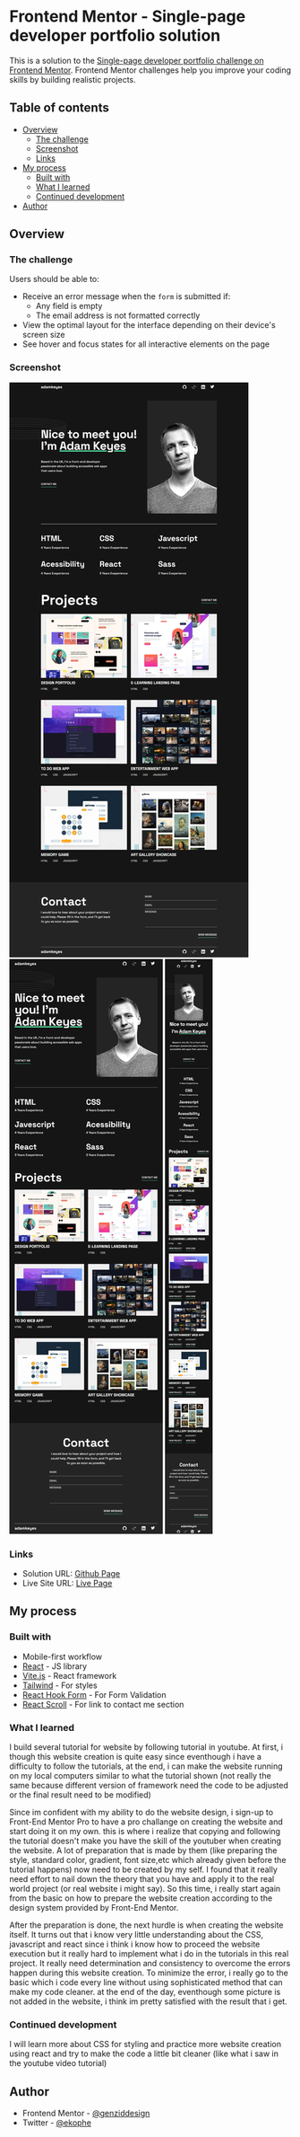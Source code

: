 # Frontend Mentor - Single-page developer portfolio solution

This is a solution to the [Single-page developer portfolio challenge on Frontend Mentor](https://www.frontendmentor.io/challenges/singlepage-developer-portfolio-bBVj2ZPi-x). Frontend Mentor challenges help you improve your coding skills by building realistic projects. 

## Table of contents

- [Overview](#overview)
  - [The challenge](#the-challenge)
  - [Screenshot](#screenshot)
  - [Links](#links)
- [My process](#my-process)
  - [Built with](#built-with)
  - [What I learned](#what-i-learned)
  - [Continued development](#continued-development)
- [Author](#author)


## Overview

### The challenge

Users should be able to:

- Receive an error message when the `form` is submitted if:
  - Any field is empty
  - The email address is not formatted correctly
- View the optimal layout for the interface depending on their device's screen size
- See hover and focus states for all interactive elements on the page


### Screenshot

![Desktop](./screenshot/SPA%20Desktop.jpeg)
![Tablet](./screenshot/SPA%20Tablet.jpeg)
![Mobile](./screenshot/SPA%20Mobile.jpeg)

### Links

- Solution URL: [Github Page](https://github.com/genziddesign/frontendMentor_DeveloperPortfolio)
- Live Site URL: [Live Page](https://644ca619847cab502aed17cf--silver-caramel-692d44.netlify.app/)

## My process

### Built with

- Mobile-first workflow
- [React](https://reactjs.org/) - JS library
- [Vite.js](https://vitejs.dev/) - React framework
- [Tailwind](https://tailwindcss.com/) - For styles
- [React Hook Form](https://react-hook-form.com/) - For Form Validation
- [React Scroll](https://www.npmjs.com/package/react-scroll) - For link to contact me section


### What I learned

I build several tutorial for website by following tutorial in youtube. At first, i though this website creation is quite easy since eventhough i have a difficulty to follow the tutorials, at the end, i can make the website running on my local computers similar to what the tutorial shown (not really the same because different version of framework need the code to be adjusted or the final result need to be modified)

Since im confident with my ability to do the website design, i sign-up to Front-End Mentor Pro to have a pro challange on creating the website and start doing it on my own. this is where i realize that copying and following the tutorial doesn't make you have the skill of the youtuber when creating the website. A lot of preparation that is made by them (like preparing the style, standard color, gradient, font size,etc which already given before the tutorial happens) now need to be created by my self. I found that it really need effort to nail down the theory that you have and apply it to the real world project (or real website i might say). So this time, i really start again from the basic on how to prepare the website creation according to the design system provided by Front-End Mentor.

After the preparation is done, the next hurdle is when creating the website itself. It turns out that i know very little understanding about the CSS, javascript and react since i think i know how to proceed the website execution but it really hard to implement what i do in the tutorials in this real project. It really need determination and consistency to overcome the errors happen during this website creation. To minimize the error, i really go to the basic which i code every line without using sophisticated method that can make my code cleaner. at the end of the day, eventhough some picture is not added in the website, i think im pretty satisfied with the result that i get.


### Continued development

I will learn more about CSS for styling and practice more website creation using react and try to make the code a little bit cleaner (like what i saw in the youtube video tutorial)


## Author

- Frontend Mentor - [@genziddesign](https://www.frontendmentor.io/profile/genziddesign)
- Twitter - [@ekophe](https://twitter.com/ekophe)


